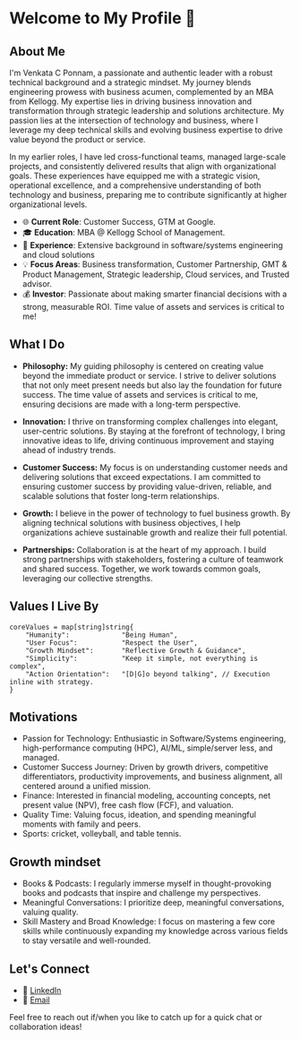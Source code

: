# Welcome to My Profile 👋

## About Me

I'm Venkata C Ponnam, a passionate and authentic leader with a robust technical background and a strategic mindset. My journey blends engineering prowess with business acumen, complemented by an MBA from Kellogg. My expertise lies in driving business innovation and transformation through strategic leadership and solutions architecture. My passion lies at the intersection of technology and business, where I leverage my deep technical skills and evolving business expertise to drive value beyond the product or service.

In my earlier roles, I have led cross-functional teams, managed large-scale projects, and consistently delivered results that align with organizational goals. These experiences have equipped me with a strategic vision, operational excellence, and a comprehensive understanding of both technology and business, preparing me to contribute significantly at higher organizational levels.

- 🌐 **Current Role**: Customer Success, GTM at Google.
- 🎓 **Education**: MBA @ Kellogg School of Management.
- 💼 **Experience**: Extensive background in software/systems engineering and cloud solutions
- 💡 **Focus Areas**: Business transformation, Customer Partnership, GMT & Product Management, Strategic leadership, Cloud services, and Trusted advisor.
- 💰 **Investor**: Passionate about making smarter financial decisions with a strong, measurable ROI. Time value of assets and services is critical to me!

## What I Do

- **Philosophy:** My guiding philosophy is centered on creating value beyond the immediate product or service. I strive to deliver solutions that not only meet present needs but also lay the foundation for future success. The time value of assets and services is critical to me, ensuring decisions are made with a long-term perspective.

- **Innovation:** I thrive on transforming complex challenges into elegant, user-centric solutions. By staying at the forefront of technology, I bring innovative ideas to life, driving continuous improvement and staying ahead of industry trends.

- **Customer Success:** My focus is on understanding customer needs and delivering solutions that exceed expectations. I am committed to ensuring customer success by providing value-driven, reliable, and scalable solutions that foster long-term relationships.

- **Growth:** I believe in the power of technology to fuel business growth. By aligning technical solutions with business objectives, I help organizations achieve sustainable growth and realize their full potential.

- **Partnerships:** Collaboration is at the heart of my approach. I build strong partnerships with stakeholders, fostering a culture of teamwork and shared success. Together, we work towards common goals, leveraging our collective strengths.

## Values I Live By

```golang
coreValues = map[string]string{
    "Humanity":             "Being Human",
    "User Focus":           "Respect the User",
    "Growth Mindset":       "Reflective Growth & Guidance",
    "Simplicity":           "Keep it simple, not everything is complex",
    "Action Orientation":   "[D|G]o beyond talking", // Execution inline with strategy.
}
```

## Motivations
- Passion for Technology: Enthusiastic in Software/Systems engineering, high-performance computing (HPC), AI/ML, simple/server less, and managed.
- Customer Success Journey: Driven by growth drivers, competitive differentiators, productivity improvements, and business alignment, all centered around a unified mission.
- Finance: Interested in financial modeling, accounting concepts, net present value (NPV), free cash flow (FCF), and valuation.
- Quality Time: Valuing focus, ideation, and spending meaningful moments with family and peers.
- Sports: cricket, volleyball, and table tennis.

## Growth mindset
- Books & Podcasts: I regularly immerse myself in thought-provoking books and podcasts that inspire and challenge my perspectives.
- Meaningful Conversations: I prioritize deep, meaningful conversations, valuing quality.
- Skill Mastery and Broad Knowledge: I focus on mastering a few core skills while continuously expanding my knowledge across various fields to stay versatile and well-rounded.

## Let's Connect

- 💼 [LinkedIn](https://www.linkedin.com/in/venkata-c-ponnam-4b02a148)
- 📧 [Email](mailto:vcponnam@gmail.com)

Feel free to reach out if/when you like to catch up for a quick chat or collaboration ideas!
